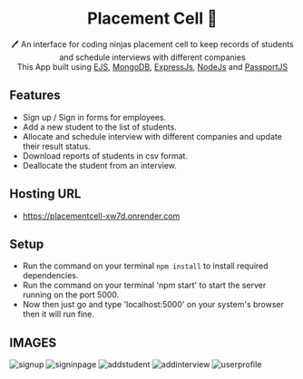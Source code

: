  <h1 align="center">Placement Cell  📝</h1> 
<p align="center">
 🖊️ An interface for coding ninjas placement cell to keep records of students and schedule interviews with different companies <br>
     This App built using <a href="https://ejs.co/">EJS</a>, <a href="https://www.mongodb.com/">MongoDB</a>, <a href="https://expressjs.com/">ExpressJs</a>, <a href="https://nodejs.org/en/">NodeJs</a> and <a href="http://www.passportjs.org/">PassportJS</a>
</p>

## Features

- Sign up / Sign in forms for employees.
- Add a new student to the list of students.
- Allocate and schedule interview with different companies and update their result status.
- Download reports of students in csv format.
- Deallocate the student from an interview.

## Hosting URL 
- https://placementcell-xw7d.onrender.com

## Setup
- Run the command on your terminal `npm install` to install required dependencies.
- Run the command on your terminal 'npm start' to start the server running on the port 5000.
- Now then just go and type 'localhost:5000' on your system's browser then it will run fine.

## IMAGES
![signup](https://user-images.githubusercontent.com/131695481/236145458-ff02e2bb-fc1a-4c36-bba8-928b1b85001b.PNG)
![signinpage](https://user-images.githubusercontent.com/131695481/236145477-0abe0554-5c23-4671-b643-37af1c867fbf.PNG)
![addstudent](https://user-images.githubusercontent.com/131695481/236145515-6ff19ef1-9f37-4690-9212-624996fa06c0.PNG)
![addinterview](https://user-images.githubusercontent.com/131695481/236145529-d118a0cc-98f9-4e56-9c17-8776bed5cc61.PNG)
![userprofile](https://user-images.githubusercontent.com/131695481/236145544-a667ec6e-eb13-4699-8fdc-fe345c379330.PNG)
